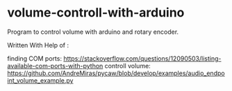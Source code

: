 # volume-controll-with-arduino

Program to control volume with arduino and rotary encoder.

Written With Help of :

finding COM ports:
https://stackoverflow.com/questions/12090503/listing-available-com-ports-with-python
controll volume:
https://github.com/AndreMiras/pycaw/blob/develop/examples/audio_endpoint_volume_example.py

